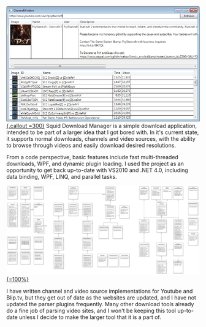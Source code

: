 [![](/uploads/2011/12/squid_channel.png){.callout =300}](/uploads/2011/12/squid_channel.png)
Squid Download Manager is a simple download application, intended to be part of a larger idea that I got bored with.  In it's current state, it supports normal downloads, channels and video sources, with the ability to browse through videos and easily download desired resolutions.

From a code perspective, basic features include fast multi-threaded downloads, WPF, and dynamic plugin loading.  I used the project as an opportunity to get back up-to-date with VS2010 and .NET 4.0, including data binding, WPF, LINQ, and parallel tasks.

[![Squid.Core Design](/uploads/2011/12/SquidDesignFull.png){=100%}](/uploads/2011/12/SquidDesignFull.png)

I have written channel and video source implementations for Youtube and Blip.tv, but they get out of date as the websites are updated, and I have not updated the parser plugins frequently.  Many other download tools already do a fine job of parsing video sites, and I won't be keeping this tool up-to-date unless I decide to make the larger tool that it is a part of.

